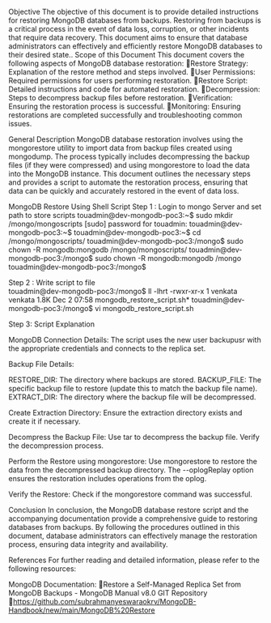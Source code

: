 Objective
The objective of this document is to provide detailed instructions for restoring MongoDB databases from backups. Restoring from backups is a critical process in the event of data loss, corruption, or other incidents that require data recovery. This document aims to ensure that database administrators can effectively and efficiently restore MongoDB databases to their desired state..
Scope of this Document 
This document covers the following aspects of MongoDB database restoration:
Restore Strategy: Explanation of the restore method and steps involved.
User Permissions: Required permissions for users performing restoration.
Restore Script: Detailed instructions and code for automated restoration.
Decompression: Steps to decompress backup files before restoration.
Verification: Ensuring the restoration process is successful.
Monitoring: Ensuring restorations are completed successfully and troubleshooting common issues.

General Description
MongoDB database restoration involves using the mongorestore utility to import data from backup files created using mongodump. The process typically includes decompressing the backup files (if they were compressed) and using mongorestore to load the data into the MongoDB instance. This document outlines the necessary steps and provides a script to automate the restoration process, ensuring that data can be quickly and accurately restored in the event of data loss.

MongoDB Restore Using Shell Script
Step 1 :   Login to mongo Server and set path to store scripts
touadmin@dev-mongodb-poc3:~$ sudo mkdir /mongo/mongoscripts
[sudo] password for touadmin:
touadmin@dev-mongodb-poc3:~$
touadmin@dev-mongodb-poc3:~$ cd /mongo/mongoscripts/
touadmin@dev-mongodb-poc3:/mongo$ sudo chown -R mongodb:mongodb /mongo/mongoscripts/
touadmin@dev-mongodb-poc3:/mongo$ sudo chown -R mongodb:mongodb /mongo
touadmin@dev-mongodb-poc3:/mongo$

Step 2 : Write script to file  
touadmin@dev-mongodb-poc3:/mongo$ ll -lhrt 
-rwxr-xr-x 1 venkata venkata 1.8K Dec  2 07:58 mongodb_restore_script.sh*
touadmin@dev-mongodb-poc3:/mongo$ vi mongodb_restore_script.sh

Step 3: Script Explanation

MongoDB Connection Details:
The script uses the new user backupusr with the appropriate credentials and connects to the replica set.

Backup File Details:

RESTORE_DIR: The directory where backups are stored.
BACKUP_FILE: The specific backup file to restore (update this to match the backup file name).
EXTRACT_DIR: The directory where the backup file will be decompressed.

Create Extraction Directory:
Ensure the extraction directory exists and create it if necessary.

Decompress the Backup File:
Use tar to decompress the backup file.
Verify the decompression process.

Perform the Restore using mongorestore:
Use mongorestore to restore the data from the decompressed backup directory.
The --oplogReplay option ensures the restoration includes operations from the oplog.

Verify the Restore:
Check if the mongorestore command was successful.

Conclusion 
In conclusion, the MongoDB database restore script and the accompanying documentation provide a comprehensive guide to restoring databases from backups.
By following the procedures outlined in this document, database administrators can effectively manage the restoration process, ensuring data integrity and availability.

References
For further reading and detailed information, please refer to the following resources:

MongoDB Documentation:
Restore a Self-Managed Replica Set from MongoDB Backups - MongoDB Manual v8.0 
GIT Repository
https://github.com/subrahmanyeswaraokrv/MongoDB-Handbook/new/main/MongoDB%20Restore 

